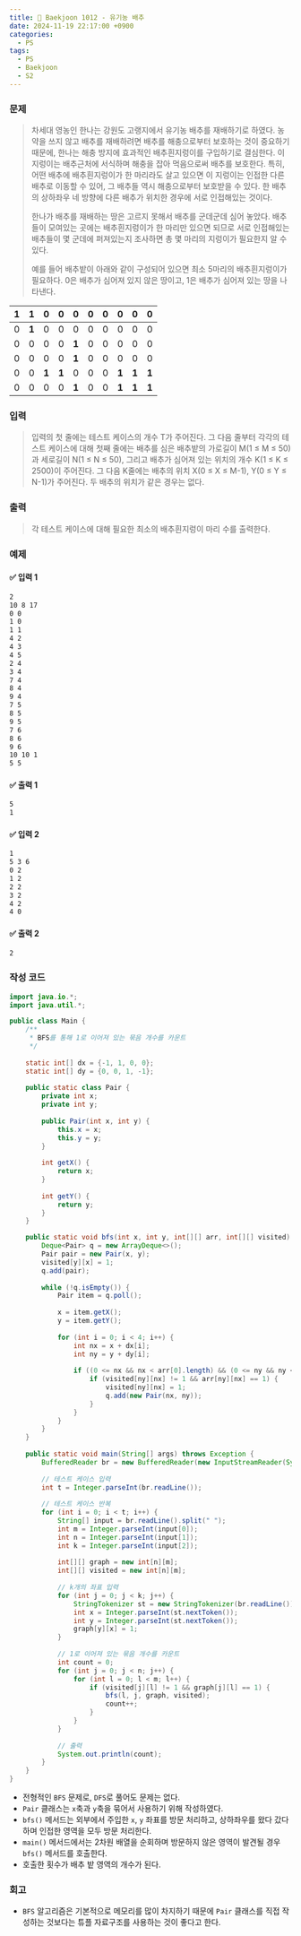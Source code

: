 ```yaml
---
title: 🧩 Baekjoon 1012 - 유기농 배추
date: 2024-11-19 22:17:00 +0900
categories:
  - PS
tags:
  - PS
  - Baekjoon
  - S2
---
```


### 문제
> 차세대 영농인 한나는 강원도 고랭지에서 유기농 배추를 재배하기로 하였다. 
> 농약을 쓰지 않고 배추를 재배하려면 배추를 해충으로부터 보호하는 것이 중요하기 때문에, 한나는 해충 방지에 효과적인 배추흰지렁이를 구입하기로 결심한다. 
> 이 지렁이는 배추근처에 서식하며 해충을 잡아 먹음으로써 배추를 보호한다. 
> 특히, 어떤 배추에 배추흰지렁이가 한 마리라도 살고 있으면 이 지렁이는 인접한 다른 배추로 이동할 수 있어, 그 배추들 역시 해충으로부터 보호받을 수 있다. 
> 한 배추의 상하좌우 네 방향에 다른 배추가 위치한 경우에 서로 인접해있는 것이다.  
> 
> 한나가 배추를 재배하는 땅은 고르지 못해서 배추를 군데군데 심어 놓았다. 
> 배추들이 모여있는 곳에는 배추흰지렁이가 한 마리만 있으면 되므로 서로 인접해있는 배추들이 몇 군데에 퍼져있는지 조사하면 총 몇 마리의 지렁이가 필요한지 알 수 있다. 
> 
> 예를 들어 배추밭이 아래와 같이 구성되어 있으면 최소 5마리의 배추흰지렁이가 필요하다. 
> 0은 배추가 심어져 있지 않은 땅이고, 1은 배추가 심어져 있는 땅을 나타낸다.

| **1** | **1** | 0     | 0     | 0     | 0   | 0   | 0     | 0     | 0     |
| ----- | ----- | ----- | ----- | ----- | --- | --- | ----- | ----- | ----- |
| 0     | **1** | 0     | 0     | 0     | 0   | 0   | 0     | 0     | 0     |
| 0     | 0     | 0     | 0     | **1** | 0   | 0   | 0     | 0     | 0     |
| 0     | 0     | 0     | 0     | **1** | 0   | 0   | 0     | 0     | 0     |
| 0     | 0     | **1** | **1** | 0     | 0   | 0   | **1** | **1** | **1** |
| 0     | 0     | 0     | 0     | **1** | 0   | 0   | **1** | **1** | **1** |


### 입력
> 입력의 첫 줄에는 테스트 케이스의 개수 T가 주어진다. 
> 그 다음 줄부터 각각의 테스트 케이스에 대해 첫째 줄에는 배추를 심은 배추밭의 가로길이 M(1 ≤ M ≤ 50)과 세로길이 N(1 ≤ N ≤ 50), 그리고 배추가 심어져 있는 위치의 개수 K(1 ≤ K ≤ 2500)이 주어진다. 
> 그 다음 K줄에는 배추의 위치 X(0 ≤ X ≤ M-1), Y(0 ≤ Y ≤ N-1)가 주어진다. 
> 두 배추의 위치가 같은 경우는 없다.


### 출력
> 각 테스트 케이스에 대해 필요한 최소의 배추흰지렁이 마리 수를 출력한다.


### 예제
#### ✅ 입력 1
```bash
2
10 8 17
0 0
1 0
1 1
4 2
4 3
4 5
2 4
3 4
7 4
8 4
9 4
7 5
8 5
9 5
7 6
8 6
9 6
10 10 1
5 5
```

#### ✅ 출력 1
```bash
5
1
```

#### ✅ 입력 2
```bash
1
5 3 6
0 2
1 2
2 2
3 2
4 2
4 0
```

#### ✅ 출력 2
```bash
2
```


### 작성 코드
```java
import java.io.*;
import java.util.*;

public class Main {
	/**
	 * BFS를 통해 1로 이어져 있는 묶음 개수를 카운트
	 */
	 
	static int[] dx = {-1, 1, 0, 0};
	static int[] dy = {0, 0, 1, -1};
	
	public static class Pair {
		private int x;
		private int y;
		
		public Pair(int x, int y) {
			this.x = x;
			this.y = y;
		}
		
		int getX() {
			return x;
		}
		
		int getY() {
			return y;
		}
	}

	public static void bfs(int x, int y, int[][] arr, int[][] visited) {
		Deque<Pair> q = new ArrayDeque<>();
		Pair pair = new Pair(x, y);
		visited[y][x] = 1;
		q.add(pair);
		
		while (!q.isEmpty()) {
			Pair item = q.poll();
			
			x = item.getX();
			y = item.getY();
			
			for (int i = 0; i < 4; i++) {
				int nx = x + dx[i];
				int ny = y + dy[i];
				
				if ((0 <= nx && nx < arr[0].length) && (0 <= ny && ny < arr.length)) {
					if (visited[ny][nx] != 1 && arr[ny][nx] == 1) {
						visited[ny][nx] = 1;
						q.add(new Pair(nx, ny));
					}
				}
			}
		}
	}
	
	public static void main(String[] args) throws Exception {
		BufferedReader br = new BufferedReader(new InputStreamReader(System.in));
		
		// 테스트 케이스 입력
		int t = Integer.parseInt(br.readLine());
		
		// 테스트 케이스 반복
		for (int i = 0; i < t; i++) {
			String[] input = br.readLine().split(" ");
			int m = Integer.parseInt(input[0]);
			int n = Integer.parseInt(input[1]);
			int k = Integer.parseInt(input[2]);
			
			int[][] graph = new int[n][m];
			int[][] visited = new int[n][m];
			
			// k개의 좌표 입력
			for (int j = 0; j < k; j++) {
				StringTokenizer st = new StringTokenizer(br.readLine());
				int x = Integer.parseInt(st.nextToken());
				int y = Integer.parseInt(st.nextToken());
				graph[y][x] = 1;
			}
			
			// 1로 이어져 있는 묶음 개수를 카운트
			int count = 0;
			for (int j = 0; j < n; j++) {
				for (int l = 0; l < m; l++) {
					if (visited[j][l] != 1 && graph[j][l] == 1) {
						bfs(l, j, graph, visited);
						count++;
					}
				}
			}
			
			// 출력
			System.out.println(count);
		}
	}
}
```
- 전형적인 `BFS` 문제로, `DFS`로 풀어도 문제는 없다.
- `Pair` 클래스는 `x`축과 `y`축을 묶어서 사용하기 위해 작성하였다.
- `bfs()` 메서드는 외부에서 주입한 `x`, `y` 좌표를 방문 처리하고, 상하좌우를 왔다 갔다 하며 인접한 영역을 모두 방문 처리한다.
- `main()` 메서드에서는 2차원 배열을 순회하며 방문하지 않은 영역이 발견될 경우 `bfs()` 메서드를 호출한다.
- 호출한 횟수가 배추 밭 영역의 개수가 된다.


### 회고
- `BFS` 알고리즘은 기본적으로 메모리를 많이 차지하기 때문에 `Pair` 클래스를 직접 작성하는 것보다는 튜플 자료구조를 사용하는 것이 좋다고 한다.
